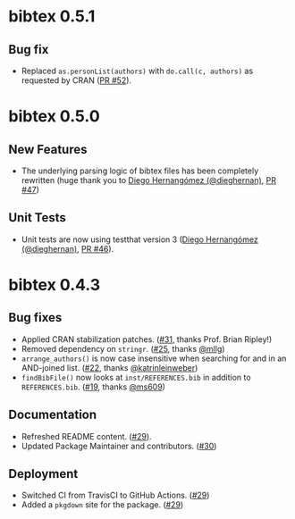 # bibtex 0.5.1

## Bug fix

- Replaced `as.personList(authors)` with `do.call(c, authors)` as requested by CRAN ([PR #52](https://github.com/ropensci/bibtex/pull/52)).

# bibtex 0.5.0

## New Features

- The underlying parsing logic of bibtex files has been completely rewritten (huge thank you to [Diego Hernangómez (@dieghernan)](https://github.com/dieghernan), [PR #47](https://github.com/ropensci/bibtex/pull/47))

## Unit Tests

- Unit tests are now using testthat version 3 ([Diego Hernangómez (@dieghernan)](https://github.com/dieghernan), [PR #46](https://github.com/ropensci/bibtex/pull/46)).



# bibtex 0.4.3

## Bug fixes

- Applied CRAN stabilization patches. ([#31](https://github.com/ropensci/bibtex/pull/31), thanks Prof. Brian Ripley!)
- Removed dependency on `stringr`. ([#25](https://github.com/ropensci/bibtex/pull/25), thanks [@mllg](https://github.com/mllg))
- `arrange_authors()` is now case insensitive when searching for and in an AND-joined list. ([#22](https://github.com/ropensci/bibtex/pull/22), thanks [@katrinleinweber](https://github.com/katrinleinweber))
- `findBibFile()` now looks at `inst/REFERENCES.bib` in addition to `REFERENCES.bib`.
  ([#19](https://github.com/ropensci/bibtex/pull/19), thanks [@ms609](https://github.com/ms609))

## Documentation

- Refreshed README content. ([#29](https://github.com/ropensci/bibtex/pull/29)).
- Updated Package Maintainer and contributors.
  ([#30](https://github.com/ropensci/bibtex/pull/30))

## Deployment

- Switched CI from TravisCI to GitHub Actions. ([#29](https://github.com/ropensci/bibtex/pull/29))
- Added a `pkgdown` site for the package. ([#29](https://github.com/ropensci/bibtex/pull/29))
